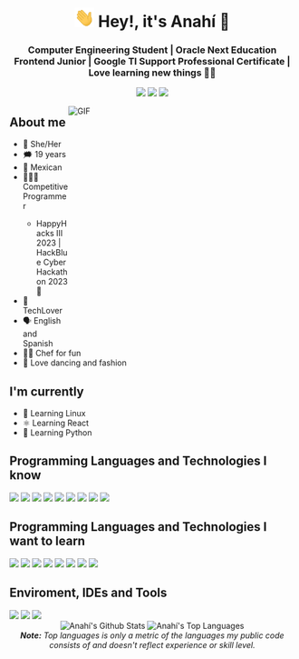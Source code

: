 
<h1 align="center"><img src="https://raw.githubusercontent.com/ABSphreak/ABSphreak/master/gifs/Hi.gif" width="35px"> Hey!, it's Anahí 🔮 </h1>
<h3 align='center'>Computer Engineering Student | Oracle Next Education Frontend Junior | Google TI Support Professional Certificate | Love learning new things 👩‍💻 </h3>


<p align="center">
<a  href="https://mail.google.com/mail/u/0/?fs=1&tf=cm&source=mailto&to=anahirm04@gmail.com"  target="_blank"><img  src="https://img.shields.io/badge/-Email-5B4E77?style=for-the-badge&logo=gmail&logoColor=white"></a>
<a  href="https://www.linkedin.com/in/anaahireyes/"  target="_blank"><img  src="https://img.shields.io/badge/-LinkedIn-5B4E77?style=for-the-badge&logo=linkedin&logoColor=white"></a>
<a  href="https://www.instagram.com/anaahi_reyes/"  target="_blank"><img  src="https://img.shields.io/badge/-Instagram-5B4E77?style=for-the-badge&logo=instagram&logoColor=white"></a>
</p>

<img align="right" alt="GIF" src="anahi.gif" width="400" height="400" />

<h2>About me</h2>
<ul>
  <li>👩 She/Her</li>
  <li>🗯️ 19 years</li>
  <li>🤠 Mexican</li>
  <li>👩🏻‍💻 Competitive Programmer</li>
  <ul> 
    <li>HappyHacks III 2023 | HackBlue Cyber Hackathon 2023🥉 </li>
  </ul>
  <li>📱 TechLover</li>
  <li>🗣️ English and Spanish</li>
  <li>👩‍🍳 Chef for fun </li>
  <li>💃 Love dancing and fashion </li>
</ul>
  
<h2>I'm currently</h2>
<ul>
  <li>🐧 Learning Linux</li>
  <li>⚛️ Learning React</li>
  <li>🐍 Learning Python</li>
</ul>
  
<h2>Programming Languages and Technologies I know</h2>

<a  href="#"><img  src="https://img.shields.io/badge/-C++-0D1117?style=rounded-square&logo=cplusplus&logoColor=5B4E77"></a>
<a  href="#"><img  src="https://img.shields.io/badge/-C-0D1117?style=rounded-square&logo=c&logoColor=5B4E77"></a>
<a  href="#"><img  src="https://img.shields.io/badge/-JavaScript-0D1117?style=rounded-square&logo=javascript&logoColor=5B4E77"></a>
<a  href="#"><img  src="https://img.shields.io/badge/-HTML5-0D1117?style=rounded-square&logo=html5&logoColor=5B4E77"></a>
<a  href="#"><img  src="https://img.shields.io/badge/-CSS3-0D1117?style=rounded-square&logo=css3&logoColor=5B4E77"></a>
<a  href="#"><img  src="https://img.shields.io/badge/Git-0D1117.svg?style=rounded-square&logo=git&logoColor=5B4E77"></a>
<a  href="#"><img  src="https://img.shields.io/badge/GitHub-0D1117.svg?style=rounded-square&logo=github&logoColor=5B4E77"></a>
<a  href="#"><img  src="https://img.shields.io/badge/Node-0D1117.svg?style=rounded-square&logo=node.js&logoColor=5B4E77"></a>
<a  href="#"><img  src="https://img.shields.io/badge/Figma-0D1117.svg?style=rounded-square&logo=figma&logoColor=5B4E77"></a>


  
<h2>Programming Languages and Technologies I want to learn</h2>
<a  href="#"><img  src="https://img.shields.io/badge/-TypeScript-0D1117?style=rounded-square&logo=typescript&logoColor=5B4E77"></a>
<a  href="#"><img  src="https://img.shields.io/badge/-Java-0D1117?style=rounded-square&logo=java&logoColor=5B4E77"></a>
<a  href="#"><img  src="https://img.shields.io/badge/-Python-0D1117?style=rounded-square&logo=python&logoColor=5B4E77"></a>
<a  href="#"><img  src="https://img.shields.io/badge/-PHP-0D1117?style=rounded-square&logo=php&logoColor=5B4E77"></a>
<a  href="#"><img  src="https://img.shields.io/badge/-C Sharp-0D1117?style=rounded-square&logo=csharp&logoColor=5B4E77"></a>
<a  href="#"><img  src="https://img.shields.io/badge/React-0D1117.svg?style=rounded-square&logo=react&logoColor=5B4E77"></a>
<a  href="#"><img  src="https://img.shields.io/badge/MySQL-0D1117.svg?style=rounded-square&logo=mysql&logoColor=5B4E77"></a>
<a  href="#"><img  src="https://img.shields.io/badge/Microsoft Azure-0D1117.svg?style=rounded-square&logo=microsoftazure&logoColor=5B4E77"></a>

<h2>Enviroment, IDEs and Tools</h2>
<a  href="#"><img  src="https://img.shields.io/badge/VS-0D1117.svg?style=rounded-square&logo=visualstudiocode&logoColor=5B4E77"></a>
<a  href="#"><img  src="https://img.shields.io/badge/VSCode-0D1117.svg?style=rounded-square&logo=visualstudiocode&logoColor=5B4E77"></a>
<a  href="#"><img  src="https://img.shields.io/badge/-Windows-0D1117?style=rounded-square&logo=windows&logoColor=5B4E77"></a>

<br/>

  
<div align="center">
<img  alt="Anahí's Github Stats"  src="https://github-readme-stats.vercel.app/api?username=Anahi-Reyes&show_icons=true&include_all_commits=true&count_private=true&theme=react&hide_border=true&bg_color=0D1117&title_color=5B4E77&icon_color=5B4E77"  height="180"/>
<img  alt="Anahí's Top Languages"  src="https://github-readme-stats.vercel.app/api/top-langs/?username=Anahi-Reyes&langs_count=10&layout=compact&theme=react&hide_border=true&bg_color=0D1117&title_color=5B4E77&icon_color=5B4E77"  height="180"/>
<br/>
<i><b>Note:</b> Top languages is only a metric of the languages my public code consists of and doesn't reflect experience or skill level.</i>
<br/>
<!--
   

